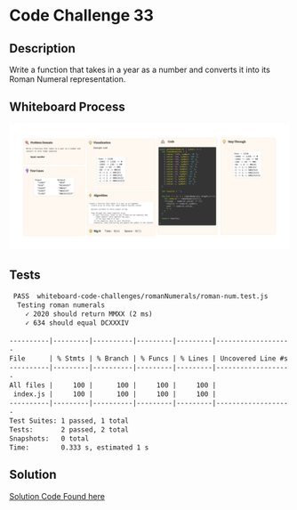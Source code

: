 # Code Challenge 33

## Description

   Write a function that takes in a year as a number and converts it into its Roman Numeral representation.

## Whiteboard Process

![Whiteboard](./romanNumerals.png)

## Tests

```cli
 PASS  whiteboard-code-challenges/romanNumerals/roman-num.test.js
  Testing roman numerals
    ✓ 2020 should return MMXX (2 ms)
    ✓ 634 should equal DCXXXIV

----------|---------|----------|---------|---------|-------------------
File      | % Stmts | % Branch | % Funcs | % Lines | Uncovered Line #s
----------|---------|----------|---------|---------|-------------------
All files |     100 |      100 |     100 |     100 |
 index.js |     100 |      100 |     100 |     100 |
----------|---------|----------|---------|---------|-------------------
Test Suites: 1 passed, 1 total
Tests:       2 passed, 2 total
Snapshots:   0 total
Time:        0.333 s, estimated 1 s
```


## Solution

[Solution Code Found here](./index.js)
